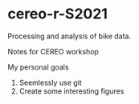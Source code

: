 # cereo-r-S2021

Processing and analysis of bike data.

Notes for CEREO workshop

My personal goals
1. Seemlessly use git
2. Create some interesting figures

